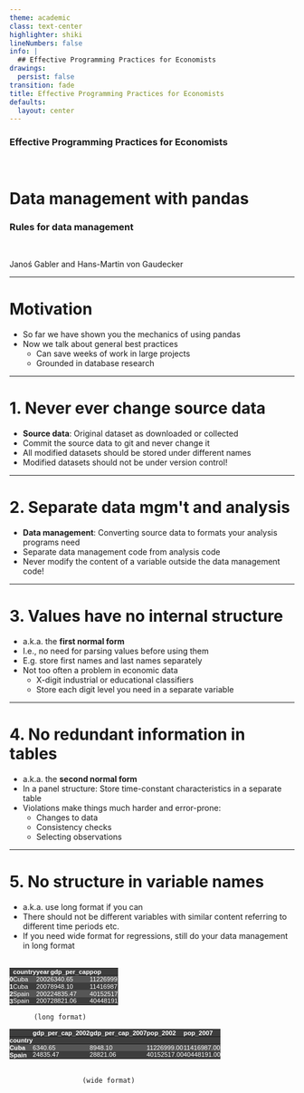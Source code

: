 ```yaml
---
theme: academic
class: text-center
highlighter: shiki
lineNumbers: false
info: |
  ## Effective Programming Practices for Economists
drawings:
  persist: false
transition: fade
title: Effective Programming Practices for Economists
defaults:
  layout: center
---
```


### Effective Programming Practices for Economists

<br>

# Data management with pandas

### Rules for data management

<br>


Janoś Gabler and Hans-Martin von Gaudecker

---

# Motivation

- So far we have shown you the mechanics of using pandas
- Now we talk about general best practices
  - Can save weeks of work in large projects
  - Grounded in database research


---

# 1. Never ever change source data

- **Source data**: Original dataset as downloaded or collected
- Commit the source data to git and never change it
- All modified datasets should be stored under different names
- Modified datasets should not be under version control!


---

# 2. Separate data mgm't and analysis

- **Data management**: Converting source data to formats your analysis programs need
- Separate data management code from analysis code
- Never modify the content of a variable outside the data management code!


---

# 3. Values have no internal structure

- a.k.a. the **first normal form**
- I.e., no need for parsing values before using them
- E.g. store first names and last names separately
- Not too often a problem in economic data
  - X-digit industrial or educational classifiers
  - Store each digit level you need in a separate variable

---

# 4. No redundant information in tables

- a.k.a. the **second normal form**
- In a panel structure: Store time-constant characteristics in a
  separate table
- Violations make things much harder and error-prone:
  - Changes to data
  - Consistency checks
  - Selecting observations


---

# 5. No structure in variable names

- a.k.a. use long format if you can
- There should not be different variables with similar content referring to different
  time periods etc.
- If you need wide format for regressions, still do your data management in long format


<br/>

<div class="flex gap-4">
<div>

<style type="text/css">
#T_3b726   {
  margin: 0;
  font-family: "Helvetica", "Helvetica", sans-serif;
  border-collapse: collapse;
  border: none;
  font-size: 80%;
  color: #fff;
}
#T_3b726 thead {
  background-color: #3d3d3d;
}
#T_3b726 tbody tr:nth-child(even) {
  background-color: #3d3d3d;
}
#T_3b726 tbody tr:nth-child(odd) {
  background-color: #565656;
}
#T_3b726 td {
  padding: 0em;
}
#T_3b726 th {
  font-weight: bold;
  text-align: left;
  padding: 0em;
}
#T_3b726 caption {
  caption-side: bottom;
}
</style>
<table id="T_3b726">
  <thead>
    <tr>
      <th class="blank level0" >&nbsp;</th>
      <th id="T_3b726_level0_col0" class="col_heading level0 col0" >country</th>
      <th id="T_3b726_level0_col1" class="col_heading level0 col1" >year</th>
      <th id="T_3b726_level0_col2" class="col_heading level0 col2" >gdp_per_cap</th>
      <th id="T_3b726_level0_col3" class="col_heading level0 col3" >pop</th>
    </tr>
  </thead>
  <tbody>
    <tr>
      <th id="T_3b726_level0_row0" class="row_heading level0 row0" >0</th>
      <td id="T_3b726_row0_col0" class="data row0 col0" >Cuba</td>
      <td id="T_3b726_row0_col1" class="data row0 col1" >2002</td>
      <td id="T_3b726_row0_col2" class="data row0 col2" >6340.65</td>
      <td id="T_3b726_row0_col3" class="data row0 col3" >11226999</td>
    </tr>
    <tr>
      <th id="T_3b726_level0_row1" class="row_heading level0 row1" >1</th>
      <td id="T_3b726_row1_col0" class="data row1 col0" >Cuba</td>
      <td id="T_3b726_row1_col1" class="data row1 col1" >2007</td>
      <td id="T_3b726_row1_col2" class="data row1 col2" >8948.10</td>
      <td id="T_3b726_row1_col3" class="data row1 col3" >11416987</td>
    </tr>
    <tr>
      <th id="T_3b726_level0_row2" class="row_heading level0 row2" >2</th>
      <td id="T_3b726_row2_col0" class="data row2 col0" >Spain</td>
      <td id="T_3b726_row2_col1" class="data row2 col1" >2002</td>
      <td id="T_3b726_row2_col2" class="data row2 col2" >24835.47</td>
      <td id="T_3b726_row2_col3" class="data row2 col3" >40152517</td>
    </tr>
    <tr>
      <th id="T_3b726_level0_row3" class="row_heading level0 row3" >3</th>
      <td id="T_3b726_row3_col0" class="data row3 col0" >Spain</td>
      <td id="T_3b726_row3_col1" class="data row3 col1" >2007</td>
      <td id="T_3b726_row3_col2" class="data row3 col2" >28821.06</td>
      <td id="T_3b726_row3_col3" class="data row3 col3" >40448191</td>
    </tr>
  </tbody>
</table>

          (long format)

</div>
<div>


<style type="text/css">
#T_85f3a   {
  margin: 0;
  font-family: "Helvetica", "Helvetica", sans-serif;
  border-collapse: collapse;
  border: none;
  font-size: 80%;
  color: #fff;
}
#T_85f3a thead {
  background-color: #3d3d3d;
}
#T_85f3a tbody tr:nth-child(even) {
  background-color: #3d3d3d;
}
#T_85f3a tbody tr:nth-child(odd) {
  background-color: #565656;
}
#T_85f3a td {
  padding: 0em;
}
#T_85f3a th {
  font-weight: bold;
  text-align: left;
  padding: 0em;
}
#T_85f3a caption {
  caption-side: bottom;
}
</style>
<table id="T_85f3a">
  <thead>
    <tr>
      <th class="blank level0" >&nbsp;</th>
      <th id="T_85f3a_level0_col0" class="col_heading level0 col0" >gdp_per_cap_2002</th>
      <th id="T_85f3a_level0_col1" class="col_heading level0 col1" >gdp_per_cap_2007</th>
      <th id="T_85f3a_level0_col2" class="col_heading level0 col2" >pop_2002</th>
      <th id="T_85f3a_level0_col3" class="col_heading level0 col3" >pop_2007</th>
    </tr>
    <tr>
      <th class="index_name level0" >country</th>
      <th class="blank col0" >&nbsp;</th>
      <th class="blank col1" >&nbsp;</th>
      <th class="blank col2" >&nbsp;</th>
      <th class="blank col3" >&nbsp;</th>
    </tr>
  </thead>
  <tbody>
    <tr>
      <th id="T_85f3a_level0_row0" class="row_heading level0 row0" >Cuba</th>
      <td id="T_85f3a_row0_col0" class="data row0 col0" >6340.65</td>
      <td id="T_85f3a_row0_col1" class="data row0 col1" >8948.10</td>
      <td id="T_85f3a_row0_col2" class="data row0 col2" >11226999.00</td>
      <td id="T_85f3a_row0_col3" class="data row0 col3" >11416987.00</td>
    </tr>
    <tr>
      <th id="T_85f3a_level0_row1" class="row_heading level0 row1" >Spain</th>
      <td id="T_85f3a_row1_col0" class="data row1 col0" >24835.47</td>
      <td id="T_85f3a_row1_col1" class="data row1 col1" >28821.06</td>
      <td id="T_85f3a_row1_col2" class="data row1 col2" >40152517.00</td>
      <td id="T_85f3a_row1_col3" class="data row1 col3" >40448191.00</td>
    </tr>
  </tbody>
</table>

<br/>

                      (wide format)


</div>
</div>
